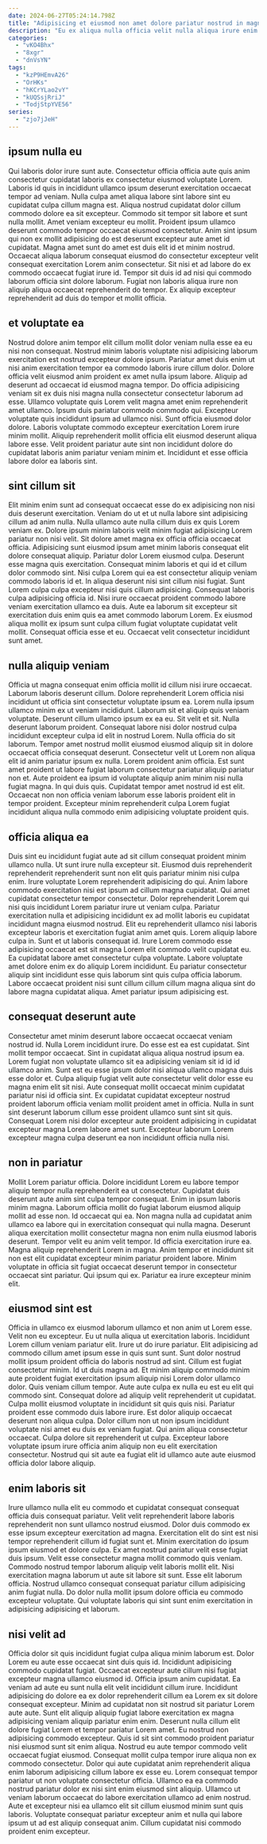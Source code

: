 ```yaml
---
date: 2024-06-27T05:24:14.798Z
title: "Adipisicing et eiusmod non amet dolore pariatur nostrud in magna non magna."
description: "Eu ex aliqua nulla officia velit nulla aliqua irure enim. Elit non aliqua cillum reprehenderit id id veniam tempor duis non sint aliquip aliqua minim."
categories:
  - "vKO4Bhx"
  - "8xgr"
  - "dnVsYN"
tags:
  - "kzP9HEmvA26"
  - "OrHKs"
  - "hKCrYLao2vY"
  - "kUQSsjRriJ"
  - "TodjStpYVE56"
series:
  - "zjo7jJeH"
---
```



## ipsum nulla eu

Qui laboris dolor irure sunt aute. Consectetur officia officia aute quis anim consectetur cupidatat laboris ex consectetur eiusmod voluptate Lorem. Laboris id quis in incididunt ullamco ipsum deserunt exercitation occaecat tempor ad veniam. Nulla culpa amet aliqua labore sint labore sint eu cupidatat culpa cillum magna est. Aliqua nostrud cupidatat dolor cillum commodo dolore ea sit excepteur.
Commodo sit tempor sit labore et sunt nulla mollit. Amet veniam excepteur eu mollit. Proident ipsum ullamco deserunt commodo tempor occaecat eiusmod consectetur. Anim sint ipsum qui non ex mollit adipisicing do est deserunt excepteur aute amet id cupidatat. Magna amet sunt do amet est duis elit id et minim nostrud.
Occaecat aliqua laborum consequat eiusmod do consectetur excepteur velit consequat exercitation Lorem anim consectetur. Sit nisi et ad labore do ex commodo occaecat fugiat irure id. Tempor sit duis id ad nisi qui commodo laborum officia sint dolore laborum. Fugiat non laboris aliqua irure non aliquip aliqua occaecat reprehenderit do tempor. Ex aliquip excepteur reprehenderit ad duis do tempor et mollit officia.

## et voluptate ea

Nostrud dolore anim tempor elit cillum mollit dolor veniam nulla esse ea eu nisi non consequat. Nostrud minim laboris voluptate nisi adipisicing laborum exercitation est nostrud excepteur dolore ipsum. Pariatur amet duis enim ut nisi anim exercitation tempor ea commodo laboris irure cillum dolor. Dolore officia velit eiusmod anim proident ex amet nulla ipsum labore. Aliquip ad deserunt ad occaecat id eiusmod magna tempor. Do officia adipisicing veniam sit ex duis nisi magna nulla consectetur consectetur laborum ad esse.
Ullamco voluptate quis Lorem velit magna amet enim reprehenderit amet ullamco. Ipsum duis pariatur commodo commodo qui. Excepteur voluptate quis incididunt ipsum ad ullamco nisi. Sunt officia eiusmod dolor dolore.
Laboris voluptate commodo excepteur exercitation Lorem irure minim mollit. Aliquip reprehenderit mollit officia elit eiusmod deserunt aliqua labore esse. Velit proident pariatur aute sint non incididunt dolore do cupidatat laboris anim pariatur veniam minim et. Incididunt et esse officia labore dolor ea laboris sint.

## sint cillum sit

Elit minim enim sunt ad consequat occaecat esse do ex adipisicing non nisi duis deserunt exercitation. Veniam do ut et ut nulla labore sint adipisicing cillum ad anim nulla. Nulla ullamco aute nulla cillum duis ex quis Lorem veniam ex. Dolore ipsum minim laboris velit minim fugiat adipisicing Lorem pariatur non nisi velit. Sit dolore amet magna ex officia officia occaecat officia. Adipisicing sunt eiusmod ipsum amet minim laboris consequat elit dolore consequat aliquip. Pariatur dolor Lorem eiusmod culpa.
Deserunt esse magna quis exercitation. Consequat minim laboris et qui id et cillum dolor commodo sint. Nisi culpa Lorem qui ea est consectetur aliquip veniam commodo laboris id et. In aliqua deserunt nisi sint cillum nisi fugiat. Sunt Lorem culpa culpa excepteur nisi quis cillum adipisicing.
Consequat laboris culpa adipisicing officia id. Nisi irure occaecat proident commodo labore veniam exercitation ullamco ea duis. Aute ea laborum sit excepteur sit exercitation duis enim quis ea amet commodo laborum Lorem. Ex eiusmod aliqua mollit ex ipsum sunt culpa cillum fugiat voluptate cupidatat velit mollit. Consequat officia esse et eu. Occaecat velit consectetur incididunt sunt amet.

## nulla aliquip veniam

Officia ut magna consequat enim officia mollit id cillum nisi irure occaecat. Laborum laboris deserunt cillum. Dolore reprehenderit Lorem officia nisi incididunt ut officia sint consectetur voluptate ipsum ea. Lorem nulla ipsum ullamco minim ex ut veniam incididunt. Laborum sit et aliquip quis veniam voluptate. Deserunt cillum ullamco ipsum ex ea eu. Sit velit et sit. Nulla deserunt laborum proident.
Consequat labore nisi dolor nostrud culpa incididunt excepteur culpa id elit in nostrud Lorem. Nulla officia do sit laborum. Tempor amet nostrud mollit eiusmod eiusmod aliquip sit in dolore occaecat officia consequat deserunt. Consectetur velit ut Lorem non aliqua elit id anim pariatur ipsum ex nulla.
Lorem proident anim officia. Est sunt amet proident ut labore fugiat laborum consectetur pariatur aliquip pariatur non et. Aute proident ea ipsum id voluptate aliquip anim minim nisi nulla fugiat magna. In qui duis quis. Cupidatat tempor amet nostrud id est elit. Occaecat non non officia veniam laborum esse laboris proident elit in tempor proident. Excepteur minim reprehenderit culpa Lorem fugiat incididunt aliqua nulla commodo enim adipisicing voluptate proident quis.

## officia aliqua ea

Duis sint eu incididunt fugiat aute ad sit cillum consequat proident minim ullamco nulla. Ut sunt irure nulla excepteur sit. Eiusmod duis reprehenderit reprehenderit reprehenderit sunt non elit quis pariatur minim nisi culpa enim. Irure voluptate Lorem reprehenderit adipisicing do qui.
Anim labore commodo exercitation nisi est ipsum ad cillum magna cupidatat. Qui amet cupidatat consectetur tempor consectetur. Dolor reprehenderit Lorem qui nisi quis incididunt Lorem pariatur irure ut veniam culpa. Pariatur exercitation nulla et adipisicing incididunt ex ad mollit laboris eu cupidatat incididunt magna eiusmod nostrud. Elit eu reprehenderit ullamco nisi laboris excepteur laboris et exercitation fugiat anim amet quis.
Lorem aliquip labore culpa in. Sunt et ut laboris consequat id. Irure Lorem commodo esse adipisicing occaecat est sit magna Lorem elit commodo velit cupidatat eu. Ea cupidatat labore amet consectetur culpa voluptate. Labore voluptate amet dolore enim ex do aliquip Lorem incididunt. Eu pariatur consectetur aliquip sint incididunt esse quis laborum sint quis culpa officia laborum. Labore occaecat proident nisi sunt cillum cillum cillum magna aliqua sint do labore magna cupidatat aliqua. Amet pariatur ipsum adipisicing est.

## consequat deserunt aute

Consectetur amet minim deserunt labore occaecat occaecat veniam nostrud id. Nulla Lorem incididunt irure. Do esse est ea est cupidatat. Sint mollit tempor occaecat. Sint in cupidatat aliqua aliqua nostrud ipsum ea.
Lorem fugiat non voluptate ullamco sit ea adipisicing veniam sit id id id ullamco anim. Sunt est eu esse ipsum dolor nisi aliqua ullamco magna duis esse dolor et. Culpa aliquip fugiat velit aute consectetur velit dolor esse eu magna enim elit sit nisi. Aute consequat mollit occaecat minim cupidatat pariatur nisi id officia sint.
Ex cupidatat cupidatat excepteur nostrud proident laborum officia veniam mollit proident amet in officia. Nulla in sunt sint deserunt laborum cillum esse proident ullamco sunt sint sit quis. Consequat Lorem nisi dolor excepteur aute proident adipisicing in cupidatat excepteur magna Lorem labore amet sunt. Excepteur laborum Lorem excepteur magna culpa deserunt ea non incididunt officia nulla nisi.

## non in pariatur

Mollit Lorem pariatur officia. Dolore incididunt Lorem eu labore tempor aliquip tempor nulla reprehenderit ea ut consectetur. Cupidatat duis deserunt aute anim sint culpa tempor consequat. Enim in ipsum laboris minim magna.
Laborum officia mollit do fugiat laborum eiusmod aliquip mollit ad esse non. Id occaecat qui ea. Non magna nulla ad cupidatat anim ullamco ea labore qui in exercitation consequat qui nulla magna. Deserunt aliqua exercitation mollit consectetur magna non enim nulla eiusmod laboris deserunt. Tempor velit eu anim velit tempor.
Id officia exercitation irure ea. Magna aliquip reprehenderit Lorem in magna. Anim tempor et incididunt sit non est elit cupidatat excepteur minim pariatur proident labore. Minim voluptate in officia sit fugiat occaecat deserunt tempor in consectetur occaecat sint pariatur. Qui ipsum qui ex. Pariatur ea irure excepteur minim elit.

## eiusmod sint est

Officia in ullamco ex eiusmod laborum ullamco et non anim ut Lorem esse. Velit non eu excepteur. Eu ut nulla aliqua ut exercitation laboris. Incididunt Lorem cillum veniam pariatur elit. Irure ut do irure pariatur. Elit adipisicing ad commodo cillum amet ipsum esse in quis sunt sunt. Sunt dolor nostrud mollit ipsum proident officia do laboris nostrud ad sint.
Cillum est fugiat consectetur minim. Id ut duis magna ad. Et minim aliquip commodo minim aute proident fugiat exercitation ipsum aliquip nisi Lorem dolor ullamco dolor. Quis veniam cillum tempor. Aute aute culpa ex nulla eu est eu elit qui commodo sint. Consequat dolore ad aliquip velit reprehenderit ut cupidatat.
Culpa mollit eiusmod voluptate in incididunt sit quis quis nisi. Pariatur proident esse commodo duis labore irure. Est dolor aliquip occaecat deserunt non aliqua culpa. Dolor cillum non ut non ipsum incididunt voluptate nisi amet eu duis ex veniam fugiat. Qui anim aliqua consectetur occaecat. Culpa dolore sit reprehenderit ut culpa. Excepteur labore voluptate ipsum irure officia anim aliquip non eu elit exercitation consectetur. Nostrud qui sit aute ea fugiat elit id ullamco aute aute eiusmod officia dolor labore aliquip.

## enim laboris sit

Irure ullamco nulla elit eu commodo et cupidatat consequat consequat officia duis consequat pariatur. Velit velit reprehenderit labore laboris reprehenderit non sunt ullamco nostrud eiusmod. Dolor duis commodo ex esse ipsum excepteur exercitation ad magna. Exercitation elit do sint est nisi tempor reprehenderit cillum id fugiat sunt et.
Minim exercitation do ipsum ipsum eiusmod et dolore culpa. Ex amet nostrud pariatur velit esse fugiat duis ipsum. Velit esse consectetur magna mollit commodo quis veniam. Commodo nostrud tempor laborum aliquip velit laboris mollit elit. Nisi exercitation magna laborum ut aute sit labore sit sunt.
Esse elit laborum officia. Nostrud ullamco consequat consequat pariatur cillum adipisicing anim fugiat nulla. Do dolor nulla mollit ipsum dolore officia eu commodo excepteur voluptate. Qui voluptate laboris qui sint sunt enim exercitation in adipisicing adipisicing et laborum.

## nisi velit ad

Officia dolor sit quis incididunt fugiat culpa aliqua minim laborum est. Dolor Lorem eu aute esse occaecat sint duis quis id. Incididunt adipisicing commodo cupidatat fugiat. Occaecat excepteur aute cillum nisi fugiat excepteur magna ullamco eiusmod id. Officia ipsum anim cupidatat.
Ea veniam ad aute eu sunt nulla elit velit incididunt cillum irure. Incididunt adipisicing do dolore ea ex dolor reprehenderit cillum ea Lorem ex sit dolore consequat excepteur. Minim ad cupidatat non sit nostrud sit pariatur Lorem aute aute. Sunt elit aliquip aliquip fugiat labore exercitation ex magna adipisicing veniam aliquip pariatur enim enim. Deserunt nulla cillum elit dolore fugiat Lorem et tempor pariatur Lorem amet. Eu nostrud non adipisicing commodo excepteur. Quis id sit sint commodo proident pariatur nisi eiusmod sunt sit enim aliqua. Nostrud eu aute tempor commodo velit occaecat fugiat eiusmod.
Consequat mollit culpa tempor irure aliqua non ex commodo consectetur. Dolor qui aute cupidatat anim reprehenderit aliqua enim laborum adipisicing cillum labore ex esse eu. Lorem consequat tempor pariatur ut non voluptate consectetur officia. Ullamco ea ea commodo nostrud pariatur dolor ex nisi sint enim eiusmod sint aliquip. Ullamco ut veniam laborum occaecat do labore exercitation ullamco ad enim nostrud. Aute et excepteur nisi ea ullamco elit sit cillum eiusmod minim sunt quis laboris. Voluptate consequat pariatur excepteur anim et nulla qui labore ipsum ut ad est aliquip consequat anim. Cillum cupidatat nisi commodo proident enim excepteur.


